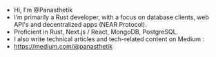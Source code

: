 - Hi, I’m @Panasthetik
- I’m primarily a Rust developer, with a focus on database clients, web API's and decentralized apps (NEAR Protocol).
- Proficient in Rust, Next.js / React, MongoDB, PostgreSQL.
- I also write technical articles and tech-related content on Medium :
- https://medium.com/@panasthetik

<!---
Panasthetik/Panasthetik is a ✨ special ✨ repository because its `README.md` (this file) appears on your GitHub profile.
You can click the Preview link to take a look at your changes.
--->
